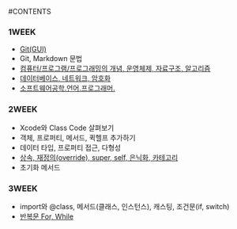 #CONTENTS

### 1WEEK

- [Git(GUI)](https://github.com/hansonjung/i.hanson.jung/blob/master/0109_git/README.md)
- Git, Markdown 문법
- [컴퓨터/프로그램/프로그래밍의 개념, 운영체제, 자료구조, 알고리즘](https://github.com/hansonjung/i.hanson.jung/blob/master/README.md)
- [데이터베이스, 네트워크, 암호화](https://github.com/hansonjung/i.hanson.jung/blob/master/README.md)
- [소프트웨어공학.언어.프로그래머.](https://github.com/hansonjung/i.hanson.jung/blob/master/README.md)

### 2WEEK

- Xcode와 Class Code 살펴보기
- 객체, 프로퍼티, 메서드, 퀵헬프 추가하기
- 데이터 타입, 프로퍼티 접근, 다형성
- [상속, 재정의(override), super, self, 은닉화, 카테고리](https://github.com/hansonjung/i.hanson.jung/blob/master/0119_상속.재정의.은닉화.카테고리/README.md)
- 초기화 메서드

### 3WEEK

- import와 @class, 메서드(클래스, 인스턴스), 캐스팅, 조건문(if, switch)
- [반복문 For, While](https://github.com/hansonjung/i.hanson.jung/blob/master/0201_반복문/README.md)
